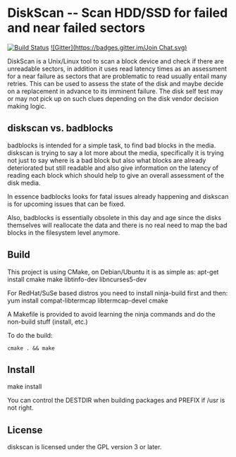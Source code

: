 # DiskScan -- Scan HDD/SSD for failed and near failed sectors

[![Build Status](https://travis-ci.org/baruch/diskscan.svg?branch=master)](https://travis-ci.org/baruch/diskscan)
[![Gitter](https://badges.gitter.im/Join Chat.svg)](https://gitter.im/baruch/diskscan?utm_source=badge&utm_medium=badge&utm_campaign=pr-badge&utm_content=badge)

DiskScan is a Unix/Linux tool to scan a block device and check if there are
unreadable sectors, in addition it uses read latency times as an assessment for
a near failure as sectors that are problematic to read usually entail many
retries. This can be used to assess the state of the disk and maybe decide on a
replacement in advance to its imminent failure. The disk self test may or may
not pick up on such clues depending on the disk vendor decision making logic.

## diskscan vs. badblocks

badblocks is intended for a simple task, to find bad blocks in the media. diskscan is trying to say a lot more about the media, specifically it is trying not just to say where is a bad block but also what blocks are already deteriorated but still readable and also give information on the latency of reading each block which should help to give an overall assessment of the disk media.

In essence badblocks looks for fatal issues already happening and diskscan is for upcoming issues that can be fixed.

Also, badblocks is essentially obsolete in this day and age since the disks themselves will reallocate the data and there is no real need to map the bad blocks in the filesystem level anymore.

## Build

This project is using CMake, on Debian/Ubuntu it is as simple as:
    apt-get install cmake make libtinfo-dev libncurses5-dev

For RedHat/SuSe based distros you need to install ninja-build first and then:
    yum install compat-libtermcap libtermcap-devel cmake

A Makefile is provided to avoid learning the ninja commands and do the non-build stuff (install, etc.)

To do the build:

    cmake . && make

## Install

make install

You can control the DESTDIR when building packages and PREFIX if /usr is not right.

## License

diskscan is licensed under the GPL version 3 or later.

